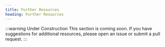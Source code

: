 ```yaml
---
title: Further Resources
heading: Further Resources
---
```


:::warning Under Construction
This section is coming soon. If you have suggestions for additional resources, please open an issue or submit a pull request.
:::